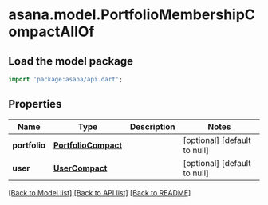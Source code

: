 # asana.model.PortfolioMembershipCompactAllOf

## Load the model package
```dart
import 'package:asana/api.dart';
```

## Properties
Name | Type | Description | Notes
------------ | ------------- | ------------- | -------------
**portfolio** | [**PortfolioCompact**](PortfolioCompact.md) |  | [optional] [default to null]
**user** | [**UserCompact**](UserCompact.md) |  | [optional] [default to null]

[[Back to Model list]](../README.md#documentation-for-models) [[Back to API list]](../README.md#documentation-for-api-endpoints) [[Back to README]](../README.md)


